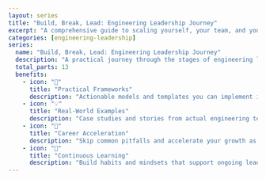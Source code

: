 ```yaml
---
layout: series
title: "Build, Break, Lead: Engineering Leadership Journey"
excerpt: "A comprehensive guide to scaling yourself, your team, and your organization through engineering leadership."
categories: [engineering-leadership]
series:
  name: "Build, Break, Lead: Engineering Leadership Journey"
  description: "A practical journey through the stages of engineering leadership, from your first tech lead role to scaling entire organizations. Based on real experiences and proven patterns."
  total_parts: 13
  benefits:
    - icon: "🎯"
      title: "Practical Frameworks"
      description: "Actionable models and templates you can implement immediately in your role."
    - icon: "💡"
      title: "Real-World Examples"
      description: "Case studies and stories from actual engineering teams and leaders."
    - icon: "🚀"
      title: "Career Acceleration"
      description: "Skip common pitfalls and accelerate your growth as an engineering leader."
    - icon: "🔄"
      title: "Continuous Learning"
      description: "Build habits and mindsets that support ongoing leadership development."
---
```

